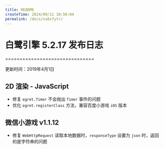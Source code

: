 ```yaml
---
title: README
createTime: 2024/09/11 10:50:04
permalink: /docs/xs6s7ytr/
---
```

# 白鹭引擎 5.2.17 发布日志


===============================

更新时间：2019年4月1日

## 2D 渲染 - JavaScript 
* 修复 `egret.Timer` 不会抛出 `Timer` 事件的问题
* 优化 `egret.registerClass` 方法，兼容百度小游戏 `iOS` 版本

## 微信小游戏 v1.1.12
* 修复 `WebHttpRequest` 读取本地数据时，`responseType` 设置为 `json` 时，返回的是字符串的问题

